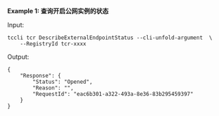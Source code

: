 **Example 1: 查询开启公网实例的状态**



Input: 

```
tccli tcr DescribeExternalEndpointStatus --cli-unfold-argument  \
    --RegistryId tcr-xxxx
```

Output: 
```
{
    "Response": {
        "Status": "Opened",
        "Reason": "",
        "RequestId": "eac6b301-a322-493a-8e36-83b295459397"
    }
}
```

